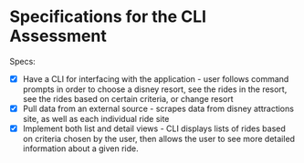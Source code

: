 # Specifications for the CLI Assessment

Specs:
- [x] Have a CLI for interfacing with the application - user follows command prompts in order to choose a disney resort, see the rides in the resort, see the rides based on certain criteria, or change resort
- [x] Pull data from an external source - scrapes data from disney attractions site, as well as each individual ride site
- [x] Implement both list and detail views - CLI displays lists of rides based on criteria chosen by the user, then allows the user to see more detailed information about a given ride.
